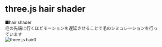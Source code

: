 # three.js hair shader


■hair shader  
毛の先端に行くほどモーションを遅延させることで毛のシミュレーションを行っています  
![three.js hair0](http://skizi.jp/github/assets/images/hair0.gif)